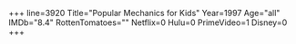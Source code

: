 +++
line=3920
Title="Popular Mechanics for Kids"
Year=1997
Age="all"
IMDb="8.4"
RottenTomatoes=""
Netflix=0
Hulu=0
PrimeVideo=1
Disney=0
+++

